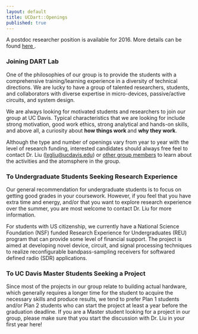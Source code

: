 ```yaml
---
layout: default
title: UCDart::Openings
published: true
---
```

<div class="alert alert-info">
    A postdoc researcher position is available for 2016. More details can be found <a href="postdoc-spar.html"> here </a>.
</div>

### Joining DART Lab

One of the philosophies of our group is to provide the students with a comprehensive training/learning experience in a diversity of technical directions. We are lucky to have a group of talented researchers, students, and collaborators with diverse expertise in micro-devices, passive/active circuits, and system design. 

We are always looking for motivated students and researchers to join our group at UC Davis. Typical characteristics that we are looking for include strong motivation, good work ethics, strong analytical and hands-on skills, and above all, a curiosity about <strong>how things work </strong> and <strong>why they work</strong>. 

Although the type and number of openings vary from year to year with the level of research funding, interested candidates should always free feel to contact Dr. Liu (lxgliu@ucdavis.edu) or [other group members](/people/) to learn about the activities and the atomsphere in the group. 

### To Undergraduate Students Seeking Research Experience

Our general recommendation for undergraduate students is to focus on getting good grades in your coursework. However, if you feel that you have extra time and energy, and/or that you want to explore research experience over the summer, you are most welcome to contact Dr. Liu for more information. 

For students with US citizenship, we currently have a National Science Foundation (NSF) funded Research Experience for Undergraduates (REU) program that can provide some level of financial support. The project is aimed at developing novel device, circuit, and signal processing techniques to realize reconfigurable bandpass-sampling receivers for softwared defined radio (SDR) applications. 

### To UC Davis Master Students Seeking a Project

Since most of the projects in our group relate to building actual hardware, which generally requires a longer time for the student to acquire the necessary skills and produce results, we tend to prefer Plan 1 students and/or Plan 2 students who can start the project at least a year before the graduation deadline. If you are a Master student looking for a project in our group, please make sure that you start the discussion with Dr. Liu in your first year here!
